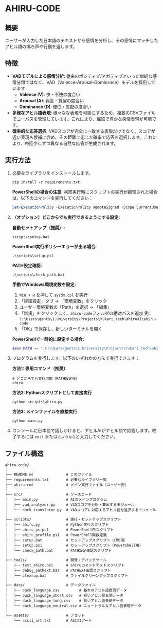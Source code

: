 # AHIRU-CODE

## 概要

ユーザーが入力した日本語のテキストから感情を分析し、その感情にマッチしたアヒル語の鳴き声や行動を返します。

## 特徴

- **VADモデルによる感情分析**: 従来のポジティブ/ネガティブといった単純な感情分類ではなく、VAD（Valence-Arousal-Dominance）モデルを採用しています
  - **Valence (V)**: 快・不快の度合い
  - **Arousal (A)**: 興奮・覚醒の度合い
  - **Dominance (D)**: 優位・支配の度合い
- **多様なアヒル語表現**: 様々なな表現を可能にするため、複数のCSVファイルでコーパスを管理しています。これにより、繊細で豊かな感情表現が可能です。
- **確率的な応答選択**: VADスコアが完全に一致する表現だけでなく、スコアが近い表現も候補に含め、その距離に応じた確率で応答を選択します。これにより、毎回少しずつ異なる自然な応答が生成されます。

## 実行方法

1. 必要なライブラリをインストールします。

   ```shell
   pip install -r requirements.txt
   ```

   **PowerShellの場合の注意:** 初回実行時にスクリプトの実行が拒否された場合は、以下のコマンドを実行してください：

   ```powershell
   Set-ExecutionPolicy -ExecutionPolicy RemoteSigned -Scope CurrentUser
   ```

2. **（オプション）どこからでも実行できるようにする設定:**

   **自動セットアップ（推奨）:**

   ```shell
   scripts\setup.bat
   ```

   **PowerShell実行ポリシーエラーが出る場合:**

   ```shell
   .\scripts\setup.ps1
   ```

   **PATH設定確認:**

   ```shell
   .\scripts\check_path.bat
   ```

   **手動でWindows環境変数を設定:**
   1. `Win + R` を押して `sysdm.cpl` を実行
   2. 「詳細設定」タブ → 「環境変数」をクリック
   3. ユーザー環境変数の「Path」を選択 → 「編集」
   4. 「新規」をクリックして、`ahiru-code`フォルダの絶対パスを追加
      例: `C:\Users\gents\1.University\Projects\Yukari_tech\ahiruAI\ahiru-code`
   5. 「OK」で保存し、新しいターミナルを開く

   **PowerShellで一時的に設定する場合:**

   ```powershell
   $env:PATH += ";C:\Users\gents\1.University\Projects\Yukari_tech\ahiruAI\ahiru-code"
   ```

3. プログラムを実行します。以下のいずれかの方法で実行できます：

   **方法1: 専用コマンド（推奨）**

   ```shell
   # どこからでも実行可能（PATH設定後）
   ahiru
   ```

   **方法2: Pythonスクリプトとして直接実行**

   ```shell
   python scripts\ahiru.py
   ```

   **方法3: メインファイルを直接実行**

   ```shell
   python main.py
   ```

4. コンソールに日本語で話しかけると、アヒルAIがアヒル語で応答します。終了するには `exit` または`さようなら`と入力してください。

## ファイル構造

```text
ahiru-code/
│
├── README.md               # このファイル
├── requirements.txt        # 必要なライブラリ一覧
├── ahiru.cmd               # メイン実行ファイル（ユーザー用）
│
├── src/                    # ソースコード
│   ├── main.py             # AIのメインプログラム
│   ├── vad_analyzer.py     # VADスコアを分析・算出するモジュール
│   └── duck_translator.py  # VADスコアに対応するアヒル語を選択するモジュール
│
├── scripts/                # 実行・セットアップスクリプト
│   ├── ahiru.py            # Python実行スクリプト
│   ├── ahiru_ps.ps1        # PowerShell用スクリプト
│   ├── ahiru_profile.ps1   # PowerShell関数定義
│   ├── setup.bat           # セットアップスクリプト（CMD用）
│   ├── setup.ps1           # セットアップスクリプト（PowerShell用）
│   └── check_path.bat      # PATH設定確認スクリプト
│
├── tools/                  # 開発・デバッグツール
│   ├── test_ahiru.ps1      # ahiruコマンドテストスクリプト
│   ├── debug_pathext.bat   # PATHEXT確認スクリプト
│   └── cleanup.bat         # ファイルクリーンアップスクリプト
│
├── data/                   # データファイル
│   ├── duck_language.csv         # 基本のアヒル語表現データ
│   ├── duck_language_short.csv   # 短いアヒル語表現データ
│   ├── duck_language_long.csv    # 長いアヒル語表現データ
│   └── duck_language_neutral.csv # ニュートラルなアヒル語表現データ
│
└── assets/                 # アセット
    └── ascii_art.txt       # ASCIIアート
```
